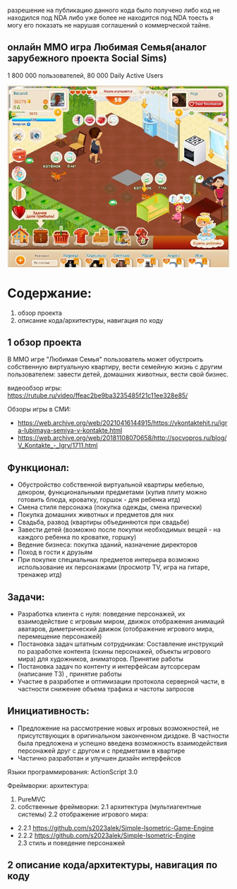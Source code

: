 разрешение на публикацию данного кода было получено либо код не находился под NDA либо уже более не находится под NDA тоесть я могу его показать не нарушая соглашений о коммерческой тайне.

## онлайн ММО игра Любимая Семья(аналог зарубежного проекта Social Sims)

1 800 000 пользователей, 80 000 Daily Active Users

![1](https://github.com/s2023alek/BusinessFamily/blob/0e171eb1c8ebaed91a19645cacd91326278d9a44/README/bf111111111111.JPG)

# Содержание:
1. обзор проекта
2. описание кода/архитектуры, навигация по коду

## 1 обзор проекта

В MMO игре "Любимая Семья" пользователь может обустроить собственную виртуальную квартиру, вести семейную жизнь с другим пользователем: завести детей, домашних животных, вести свой бизнес.

видеообзор игры:  
https://rutube.ru/video/ffeac2be9ba3235485f21c11ee328e85/

Обзоры игры в СМИ:
- https://web.archive.org/web/20210416144915/https://vkontaktehit.ru/igra-lubimaya-semiya-v-kontakte.html
- https://web.archive.org/web/20181108070658/http://socvopros.ru/blog/V_Kontakte_-_Igry/1711.html

## Функционал:

- Обустройство собственной виртуальной квартиры мебелью, декором, функциональными предметами (купив плиту можно готовить блюда, кроватку, горшок - для ребенка итд)
- Смена стиля персонажа (покупка одежды, смена прически)
- Покупка домашних животных и предметов для них
- Свадьба, развод (квартиры объединяются при свадьбе)
- Завести детей (возможно после покупки необходимых вещей - на каждого ребенка по кроватке, горшку)
- Ведение бизнеса: покупка зданий, назначение директоров
- Поход в гости к друзьям
- При покупке специальных предметов интерьера возможно использование их персонажами (просмотр TV, игра на гитаре, тренажер итд)

## Задачи:

- Разработка клиента с нуля: поведение персонажей, их взаимодействие с игровым миром, движок отображения анимаций аватаров, диметрический движок (отображение игрового мира, перемещение персонажей)
- Постановка задач штатным сотрудникам: Составление инструкций по разработке контента (скины персонажей, объекты игрового мира) для художников, аниматоров. Принятие работы
- Постановка задач по контенту и интерфейсам аутсорсерам (написание ТЗ) , принятие работы
- Участие в разработке и оптимизации протокола серверной части, в частности снижение объема трафика и частоты запросов

## Инициативность:

- Предложение на рассмотрение новых игровых возможностей, не присутствующих в оригинальном законченном диздоке. В частности была предложена и успешно введена возможность взаимодействия персонажей друг с другом и с предметами в квартире
- Частично разработан и улучшен дизайн интерфейсов

Языки программирования: ActionScript 3.0

Фреймворки: архитектура:
1. PureMVC
2. собственные фреймворки:
2.1 архитектура (мультиагентные системы)
2.2 отображение игрового мира:
- 2.2.1 https://github.com/s2023alek/Simple-Isometric-Game-Engine
- 2.2.2 https://github.com/s2023alek/Simple-Isometric-Engine  
2.3 стиль и поведение персонажей


## 2 описание кода/архитектуры, навигация по коду